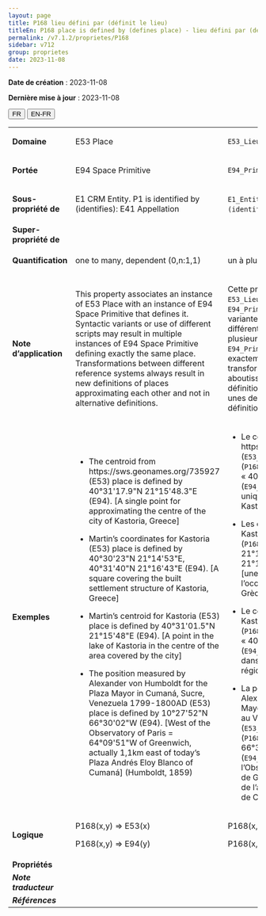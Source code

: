 ```yaml
---
layout: page
title: P168 lieu défini par (définit le lieu)
titleEn: P168 place is defined by (defines place) - lieu défini par (définit le lieu)
permalink: /v7.1.2/proprietes/P168
sidebar: v712
group: proprietes
date: 2023-11-08
---
```


**Date de création** : 2023-11-08

**Dernière mise à jour** : 2023-11-08

<div class="lang-buttons">
 <button id="fr" class="activate">FR</button>
 <button id="en-fr">EN-FR</button>
</div>

<table>
<tbody>
<tr>
<td><strong>Domaine</strong></td>
<td class="en">
<p>E53 Place</p>
</td>
<td>
<p><code class="language-plaintext highlighter-rouge">E53_Lieu</code></p>
</td>
</tr>
<tr>
<td><strong>Portée</strong></td>
<td class="en">
<p>E94 Space Primitive</p>
</td>
<td>
<p><code class="language-plaintext highlighter-rouge">E94_Primitive_spatiale</code></p>
</td>
</tr>
<tr>
<td><strong>Sous-propriété de</strong></td>
<td class="en">
<p>E1 CRM Entity. P1 is identified by (identifies): E41 Appellation</p>
</td>
<td>
<p><code class="language-plaintext highlighter-rouge">E1_Entité_CRM</code>. <code class="language-plaintext highlighter-rouge">P1_est_identifié_par (identifie)</code> :  <code class="language-plaintext highlighter-rouge">E41_Appellation</code></p>
</td>
</tr>
<tr>
<td><strong>Super-propriété de</strong></td>
<td class="en">
</td>
<td>
</td>
</tr>
<tr>
<td><strong>Quantification</strong></td>
<td class="en">
<p>one to many, dependent (0,n:1,1)</p>
</td>
<td>
<p>un à plusieurs, dépendant (0,n:1,1)</p>
</td>
</tr>
<tr>
<td><strong>Note d’application</strong></td>
<td class="en">
<p>This property associates an instance of E53 Place with an instance of E94 Space Primitive that defines it. Syntactic variants or use of different scripts may result in multiple instances of E94 Space Primitive defining exactly the same place. Transformations between different reference systems always result in new definitions of places approximating each other and not in alternative definitions.</p>
</td>
<td>
<p>Cette propriété associe une instance de <code class="language-plaintext highlighter-rouge">E53_Lieu</code> à une instance de <code class="language-plaintext highlighter-rouge">E94_Primitive_spatiale</code> qui la définit. Les variantes syntaxiques ou l’utilisation de différentes écritures peuvent mener à plusieurs instances de  <code class="language-plaintext highlighter-rouge">E94_Primitive_spatiale</code> définissant exactement le même lieu. Les transformations d’un référentiel à un autre aboutissent toujours à de nouvelles définitions des lieux se rapprochant les unes des autres et non pas à des définitions alternatives.</p>
</td>
</tr>
<tr>
<td><strong>Exemples</strong></td>
<td class="en">
<ul>
<li><p>The centroid from https://sws.geonames.org/735927 (E53) place is defined by 40°31'17.9"N 21°15'48.3"E (E94). [A single point for approximating the centre of the city of Kastoria, Greece]</p>
</li>
<li><p>Martin’s coordinates for Kastoria (E53) place is defined by 40°30'23"N 21°14'53"E, 40°31'40"N 21°16'43"E (E94). [A square covering the built settlement structure of Kastoria, Greece]</p>
</li>
<li><p>Martin’s centroid for Kastoria (E53) place is defined by 40°31'01.5"N 21°15'48"E (E94). [A point in the lake of Kastoria in the centre of the area covered by the city]</p>
</li>
<li><p>The position measured by Alexander von Humboldt for the Plaza Mayor in Cumaná, Sucre, Venezuela 1799-1800AD (E53) place is defined by 10°27'52"N 66°30'02"W (E94). [West of the Observatory of Paris = 64°09'51"W of Greenwich, actually 1,1km east of today’s Plaza Andrés Eloy Blanco of Cumaná] (Humboldt, 1859)</p>
</li>
</ul>
</td>
<td>
<ul>
<li><p>Le centroïde du lieu https://sws.geonames.org/735927 (<code class="language-plaintext highlighter-rouge">E53_Lieu</code>) est défini par (<code class="language-plaintext highlighter-rouge">P168_lieu_défini_par</code>) « 40°31'17.9"N 21°15'48.3"E » (<code class="language-plaintext highlighter-rouge">E94_Primitive_spatiale</code>). [Un point unique estimant le centre de la ville de Kastoria en Grèce]</p>
</li>
<li><p>Les coordonnées de Martin pour le lieu Kastoria (<code class="language-plaintext highlighter-rouge">E53_Lieu</code>) sont définies par (<code class="language-plaintext highlighter-rouge">P168_lieu_défini_par</code>) « 40°30'23"N 21°14'53"E, 40°31'40"N 21°16'43"E » (<code class="language-plaintext highlighter-rouge">E94_Primitive_spatiale</code>) [une surface couvrant la structure de l’occupation de la ville de Kastoria en Grèce]</p>
</li>
<li><p>Le centroïde de Martin pour le lieu Kastoria (<code class="language-plaintext highlighter-rouge">E53_Lieu</code>) est défini par (<code class="language-plaintext highlighter-rouge">P168_lieu_défini_par</code>) « 40°31'01.5"N 21°15'48"E » (<code class="language-plaintext highlighter-rouge">E94_Primitive_spatiale</code>). [Un point dans le lac de Kastoria au centre de la région couvert par la ville] </p>
</li>
<li><p>La position géographique mesurée par Alexander von Humboldt pour la Plaza Mayor à Cumaná, dans l’État de Sucre au Venezuela en 1799-1800 EC (<code class="language-plaintext highlighter-rouge">E53_Lieu</code>) est définie par (<code class="language-plaintext highlighter-rouge">P168_lieu_défini_par</code>) « 10°27'52"N 66°30'02"W » (<code class="language-plaintext highlighter-rouge">E94_Primitive_spatiale</code>). [À l’ouest de l’Observatoire de Paris = 64°09'51"W de Greenwich, soit 1,1 kilomètre à l’est de l’actuelle Plaza Andrés Eloy Blanco de Cumaná] (Humboldt, 1859)</p>
</li>
</ul>
</td>
</tr>
<tr>
<td><strong>Logique</strong></td>
<td class="en">
<p>P168(x,y) ⇒ E53(x)</p>
<p>P168(x,y) ⇒ E94(y)</p>
</td>
<td>
<p>P168(x,y) ⇒ E53(x)</p>
<p>P168(x,y) ⇒ E94(y)</p>
</td>
</tr>
<tr>
<td><strong>Propriétés</strong></td>
<td class="en">
</td>
<td>
</td>
</tr>
<tr>
<td><strong><em>Note traducteur</em></strong></td>
<td colspan="2">
</td>
</tr>
<tr>
<td><strong><em>Références</em></strong></td>
<td colspan="2">
<p><em></em></p>
</td>
</tr>
</tbody>
</table>
